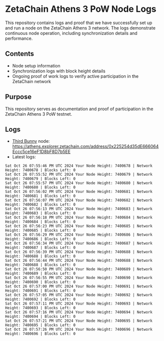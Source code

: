 # ZetaChain Athens 3 PoW Node Logs
This repository contains logs and proof that we have successfully set up and run a node on the ZetaChain Athens 3 network. The logs demonstrate continuous node operation, including synchronization details and performance.

## Contents
- Node setup information
- Synchronization logs with block height details
- Ongoing proof of work logs to verify active participation in the ZetaChain network

## Purpose
This repository serves as documentation and proof of participation in the ZetaChain Athens 3 PoW testnet.

## Logs

- [Third Bunny](https://thirdbunny.xyz/) node: https://athens.explorer.zetachain.com/address/0x225254d35dE666064Eccc5ce16eF1D8bF8D7b5EE
- Latest logs:
```
Sat Oct 26 07:55:46 PM UTC 2024 Your Node Height: 7400678 | Network Height: 7400678 | Blocks Left: 0
Sat Oct 26 07:55:52 PM UTC 2024 Your Node Height: 7400679 | Network Height: 7400679 | Blocks Left: 0
Sat Oct 26 07:55:57 PM UTC 2024 Your Node Height: 7400680 | Network Height: 7400680 | Blocks Left: 0
Sat Oct 26 07:56:02 PM UTC 2024 Your Node Height: 7400681 | Network Height: 7400681 | Blocks Left: 0
Sat Oct 26 07:56:07 PM UTC 2024 Your Node Height: 7400682 | Network Height: 7400682 | Blocks Left: 0
Sat Oct 26 07:56:13 PM UTC 2024 Your Node Height: 7400683 | Network Height: 7400683 | Blocks Left: 0
Sat Oct 26 07:56:18 PM UTC 2024 Your Node Height: 7400684 | Network Height: 7400684 | Blocks Left: 0
Sat Oct 26 07:56:23 PM UTC 2024 Your Node Height: 7400685 | Network Height: 7400685 | Blocks Left: 0
Sat Oct 26 07:56:29 PM UTC 2024 Your Node Height: 7400686 | Network Height: 7400686 | Blocks Left: 0
Sat Oct 26 07:56:34 PM UTC 2024 Your Node Height: 7400687 | Network Height: 7400687 | Blocks Left: 0
Sat Oct 26 07:56:39 PM UTC 2024 Your Node Height: 7400688 | Network Height: 7400688 | Blocks Left: 0
Sat Oct 26 07:56:44 PM UTC 2024 Your Node Height: 7400688 | Network Height: 7400688 | Blocks Left: 0
Sat Oct 26 07:56:50 PM UTC 2024 Your Node Height: 7400689 | Network Height: 7400689 | Blocks Left: 0
Sat Oct 26 07:56:55 PM UTC 2024 Your Node Height: 7400690 | Network Height: 7400690 | Blocks Left: 0
Sat Oct 26 07:57:00 PM UTC 2024 Your Node Height: 7400691 | Network Height: 7400691 | Blocks Left: 0
Sat Oct 26 07:57:05 PM UTC 2024 Your Node Height: 7400692 | Network Height: 7400692 | Blocks Left: 0
Sat Oct 26 07:57:11 PM UTC 2024 Your Node Height: 7400693 | Network Height: 7400693 | Blocks Left: 0
Sat Oct 26 07:57:16 PM UTC 2024 Your Node Height: 7400694 | Network Height: 7400694 | Blocks Left: 0
Sat Oct 26 07:57:21 PM UTC 2024 Your Node Height: 7400695 | Network Height: 7400695 | Blocks Left: 0
Sat Oct 26 07:57:26 PM UTC 2024 Your Node Height: 7400696 | Network Height: 7400696 | Blocks Left: 0
```
